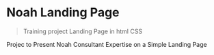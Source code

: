 # Noah Landing Page

> Training project Landing Page in html CSS

Projec to Present Noah Consultant Expertise on a Simple Landing Page
